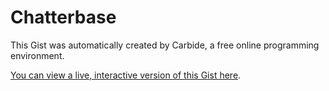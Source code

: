 # Chatterbase

<!--STATE-- {"kernel_name":"shoelace/meta","cells":[{"probes":[{"start":1758,"end":2066,"id":"&c6h182","value_dump":{"preview":"\"\\n\\norganizer:\\n  W...! \\n\"","value":"\n\norganizer:\n  Who has suggestions for book ideas for our meeting on {date}?\n\nmembers:\n  @organizer What about {bookIdea | members.bookIdea}?\n\n-- 4 days --\n\norganizer:\n  Great, lets all read {book | members.bookIdea} for {date}. Who's [attending]?\n\n-- 4 days --\n\norganizer:\n  @attending see you all soon! \n"},"autoshowable":true,"autoexpandable":false},{"start":2144,"end":2171,"id":"&btxhpa","expanded":true,"expanded_set":true,"value_dump":null,"autoshowable":true,"autoexpandable":false},{"start":2403,"end":2494,"id":"&k4bfff","value_dump":{"value":{"roles":{"organizer":{"joe":true},"members":{"jim":true}}},"preview":"{roles}"},"autoshowable":true,"autoexpandable":false},{"start":2562,"end":2603,"id":"&7e3ueh","expanded":false,"expanded_set":true,"value_dump":null,"autoshowable":true,"autoexpandable":true}],"id":"scratch0","name":"example.js"},{"probes":[],"id":"&hd4fr7","name":"suggestions.js"},{"probes":[{"start":370,"end":377,"id":"&a6eo4j","visible":true,"visible_set":true,"value_dump":null,"autoshowable":false,"autoexpandable":false},{"start":422,"end":431,"id":"&vkruub","visible":true,"visible_set":true,"value_dump":null,"autoshowable":false,"autoexpandable":false},{"start":2622,"end":2634,"id":"&kuyglf","expanded":true,"expanded_set":true,"value_dump":null,"autoshowable":true,"autoexpandable":false},{"start":2663,"end":2671,"id":"&vnl6hs","expanded":false,"expanded_set":true,"visible":true,"visible_set":true,"value_dump":null,"autoshowable":false,"autoexpandable":false},{"start":2647,"end":2701,"id":"&j4eyke","expanded":false,"expanded_set":true,"value_dump":null,"autoshowable":true,"autoexpandable":false},{"start":2719,"end":2735,"id":"&bd5f1c","value_dump":{"preview":"\"-KQ5I1YR-PHEa6EkF8bn\"","value":"-KQ5I1YR-PHEa6EkF8bn"},"autoshowable":true,"autoexpandable":false},{"start":2736,"end":2836,"id":"&ihc3ym","expanded":false,"expanded_set":true,"value_dump":{"preview":"undefined"},"autoshowable":true,"autoexpandable":false},{"start":2942,"end":2947,"id":"&jb0nbq","visible":true,"visible_set":true,"value_dump":null,"autoshowable":false,"autoexpandable":false},{"start":2929,"end":2948,"id":"&2th8sn","value_dump":null,"autoshowable":true,"autoexpandable":false},{"start":2949,"end":2953,"id":"&x275rx","expanded":true,"expanded_set":true,"visible":true,"visible_set":true,"value_dump":null,"autoshowable":false,"autoexpandable":false},{"start":2986,"end":2996,"id":"&hglop3","visible":true,"visible_set":true,"value_dump":{"preview":"\"-KQ5I1YR-PHEa6EkF8bn\"","value":"-KQ5I1YR-PHEa6EkF8bn"},"autoshowable":false,"autoexpandable":false},{"start":2949,"end":2998,"id":"&wyudtk","expanded":false,"expanded_set":true,"value_dump":{"preview":"undefined"},"autoshowable":true,"autoexpandable":true}],"id":"&7ay5iv","name":"chatrooms.js"},{"probes":[],"id":"&0xxct1","name":"parser.js"},{"probes":[],"id":"&v00weq","name":"firebase.jsx"},{"probes":[{"start":812,"end":897,"id":"&8ct7vh","visible":true,"visible_set":true,"value_dump":{"preview":"{a, data}","value":{"a":"5","data":{"a":"1","b":"2","c":"4"}}},"autoshowable":true,"autoexpandable":true}],"id":"&xje5go","name":"updatable.js"},{"probes":[],"id":"&ndk7td","name":"chatrooms.jsx"}],"kernel":null,"selections":[{"head":{"line":70,"ch":0},"anchor":{"line":70,"ch":0}}],"title":"Chatterbase","last_saved":"2016-08-26T17:04:51.492Z","last_saved_gist":null} -->

This Gist was automatically created by Carbide, a free online programming environment.

[You can view a live, interactive version of this Gist here](http://alpha.trycarbide.com/@jxe/6d5e19369ddb9cc4728510e11a3f7586).